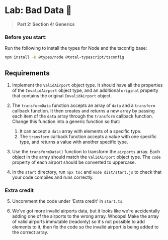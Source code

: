 # Lab: Bad Data 🙈

> **Part 2: Section 4: Generics**

### Before you start:

Run the following to install the types for Node and the tsconfig base:

```bash
npm install -D @types/node @total-typescript/tsconfig 
```


## Requirements

1. Implement the `ValidAirport` object type. It should have all the properties of
the `InvalidAirport` object type, and an additional `original` property that contains
the original `InvalidAirport` object.

2. The `transformData` function accepts an array of `data` and a `transform` callback
function. It then creates and returns a new array by passing each item of the `data`
array through the `transform` callback function. Change this function into a generic
function so that:
    1. It can accept a `data` array with elements of a specific type.
    2. The `transform` callback function accepts a value with one specific type, and
    returns a value with another specific type.

3. Use the `transformData()` function to transform the `airports` array. Each object
in the array should match the `ValidAirport` object type. The `code` property of each
airport should be converted to uppercase.

4. In the `start` directory, run `npx tsc` and `node dist/start.js` to check that your
code compiles and runs correctly.

### Extra credit

5. Uncomment the code under 'Extra credit' in `start.ts`.

6. We've got more invalid airports data, but it looks like we're accidentally adding one
of the airports to the wrong array. Whoops! Make the array of valid airports immutable (readonly)
so it's not possible to add elements to it, then fix the code so the invalid airport is being added
to the correct array.
